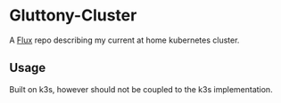 # Gluttony-Cluster

A [Flux](https://fluxcd.io) repo describing my current at home kubernetes cluster.

## Usage

Built on k3s, however should not be coupled to the k3s implementation.

